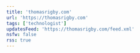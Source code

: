 ```yaml
---
title: 'thomasrigby.com'
url: 'https://thomasrigby.com'
tags: ['technologist']
updatesFeed: 'https://thomasrigby.com/feed.xml'
nsfw: false
rss: true
---
```

